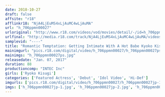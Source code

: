 ```yaml
---
date: 2018-10-27
draft: false
affsite: "r18"
afflinkr18: "NjA4LjEuMS4xLjAuMC4wLjAuMA"
url: "h_706ppmn00027"
urloriginal: "http://www.r18.com/videos/vod/movies/detail/-/id=h_706ppmn00027"
urlfinal: "http://media.r18.com/track/NjA4LjEuMS4xLjAuMC4wLjAuMA/videos/vod/movies/detail/-/id=h_706ppmn00027"
samplevid: "----"
title: "Romantic Temptation: Getting Intimate With A Hot Babe Kyoko Kisugi"
mainimgurl: "pics.r18.com/digital/video/h_706ppmn00027/h_706ppmn00027ps.jpg"
mainimgs: "h_706ppmn00027ps.jpg"
releasedate: "Jan. 07, 2017"
duration: 88
productioncomp: "INTEC Inc"
girls: ['Ryoko Kisugi']
categories: ['Featured Actress', 'Debut', 'Idol Video', 'Hi-Def']
imgurls: ['pics.r18.com/digital/video/h_706ppmn00027/h_706ppmn00027jp-1.jpg', 'pics.r18.com/digital/video/h_706ppmn00027/h_706ppmn00027jp-2.jpg', 'pics.r18.com/digital/video/h_706ppmn00027/h_706ppmn00027jp-3.jpg', 'pics.r18.com/digital/video/h_706ppmn00027/h_706ppmn00027jp-4.jpg', 'pics.r18.com/digital/video/h_706ppmn00027/h_706ppmn00027jp-5.jpg', 'pics.r18.com/digital/video/h_706ppmn00027/h_706ppmn00027jp-6.jpg', 'pics.r18.com/digital/video/h_706ppmn00027/h_706ppmn00027jp-7.jpg', 'pics.r18.com/digital/video/h_706ppmn00027/h_706ppmn00027jp-8.jpg', 'pics.r18.com/digital/video/h_706ppmn00027/h_706ppmn00027jp-9.jpg', 'pics.r18.com/digital/video/h_706ppmn00027/h_706ppmn00027jp-10.jpg', 'pics.r18.com/digital/video/h_706ppmn00027/h_706ppmn00027jp-11.jpg', 'pics.r18.com/digital/video/h_706ppmn00027/h_706ppmn00027jp-12.jpg', 'pics.r18.com/digital/video/h_706ppmn00027/h_706ppmn00027jp-13.jpg', 'pics.r18.com/digital/video/h_706ppmn00027/h_706ppmn00027jp-14.jpg', 'pics.r18.com/digital/video/h_706ppmn00027/h_706ppmn00027jp-15.jpg', 'pics.r18.com/digital/video/h_706ppmn00027/h_706ppmn00027jp-16.jpg', 'pics.r18.com/digital/video/h_706ppmn00027/h_706ppmn00027jp-17.jpg', 'pics.r18.com/digital/video/h_706ppmn00027/h_706ppmn00027jp-18.jpg', 'pics.r18.com/digital/video/h_706ppmn00027/h_706ppmn00027jp-19.jpg', 'pics.r18.com/digital/video/h_706ppmn00027/h_706ppmn00027jp-20.jpg']
imgs: ['h_706ppmn00027jp-1.jpg', 'h_706ppmn00027jp-2.jpg', 'h_706ppmn00027jp-3.jpg', 'h_706ppmn00027jp-4.jpg', 'h_706ppmn00027jp-5.jpg', 'h_706ppmn00027jp-6.jpg', 'h_706ppmn00027jp-7.jpg', 'h_706ppmn00027jp-8.jpg', 'h_706ppmn00027jp-9.jpg', 'h_706ppmn00027jp-10.jpg', 'h_706ppmn00027jp-11.jpg', 'h_706ppmn00027jp-12.jpg', 'h_706ppmn00027jp-13.jpg', 'h_706ppmn00027jp-14.jpg', 'h_706ppmn00027jp-15.jpg', 'h_706ppmn00027jp-16.jpg', 'h_706ppmn00027jp-17.jpg', 'h_706ppmn00027jp-18.jpg', 'h_706ppmn00027jp-19.jpg', 'h_706ppmn00027jp-20.jpg']
---
```

